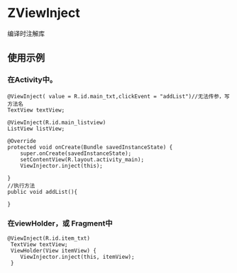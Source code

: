 # ZViewInject
编译时注解库
## 使用示例
### 在Activity中。
    
    @ViewInject( value = R.id.main_txt,clickEvent = "addList")//无法传参，写方法名
    TextView textView;

    @ViewInject(R.id.main_listview)
    ListView listView;
    
    @Override
    protected void onCreate(Bundle savedInstanceState) {
        super.onCreate(savedInstanceState);
        setContentView(R.layout.activity_main);
        ViewInjector.inject(this);
      
    }
    //执行方法
    public void addList(){
    
    }


### 在viewHolder，或 Fragment中

    @ViewInject(R.id.item_txt)
     TextView textView;
     ViewHolder(View itemView) {
        ViewInjector.inject(this, itemView);
     }
